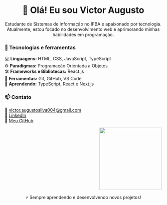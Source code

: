<h1 align="center">👋 Olá! Eu sou Victor Augusto</h1>

<p align="center">
  Estudante de Sistemas de Informação no IFBA e apaixonado por tecnologia. Atualmente, estou focado no desenvolvimento web e aprimorando minhas habilidades em programação.
</p>


### 🚀 Tecnologias e ferramentas  

💻 **Linguagens:** HTML, CSS, JavaScript, TypeScript  
⚙️ **Paradigmas:** Programação Orientada a Objetos  
🛠 **Frameworks e Bibliotecas:** React.js  
🔧 **Ferramentas:** Git, GitHub, VS Code  
🌱 **Aprendendo:** TypeScript, React e Next.js  


### 📫 Contato  
📧 victor.augustosilva004@gmail.com  
🔗 [LinkedIn](https://www.linkedin.com/in/victor-augusto-silva-jesus)  
🔗 [Meu GitHub](https://github.com/victorASDev)  


<p align="right">
  <img src="https://media.tenor.com/C21__JHNM8kAAAAj/mew-pokemon.gif" width="200"/>
</p>


<p align="center">⚡ Sempre aprendendo e desenvolvendo novos projetos!</p>

